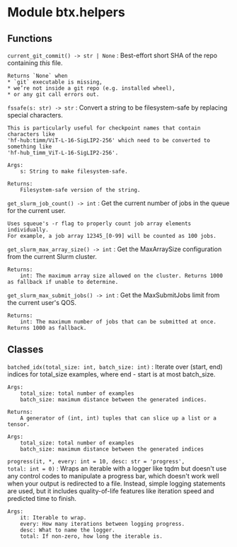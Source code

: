 Module btx.helpers
==================

Functions
---------

`current_git_commit() ‑> str | None`
:   Best-effort short SHA of the repo containing *this* file.
    
    Returns `None` when
    * `git` executable is missing,
    * we’re not inside a git repo (e.g. installed wheel),
    * or any git call errors out.

`fssafe(s: str) ‑> str`
:   Convert a string to be filesystem-safe by replacing special characters.
    
    This is particularly useful for checkpoint names that contain characters like
    'hf-hub:timm/ViT-L-16-SigLIP2-256' which need to be converted to something like
    'hf-hub_timm_ViT-L-16-SigLIP2-256'.
    
    Args:
        s: String to make filesystem-safe.
    
    Returns:
        Filesystem-safe version of the string.

`get_slurm_job_count() ‑> int`
:   Get the current number of jobs in the queue for the current user.
    
    Uses squeue's -r flag to properly count job array elements individually.
    For example, a job array 12345_[0-99] will be counted as 100 jobs.

`get_slurm_max_array_size() ‑> int`
:   Get the MaxArraySize configuration from the current Slurm cluster.
    
    Returns:
        int: The maximum array size allowed on the cluster. Returns 1000 as fallback if unable to determine.

`get_slurm_max_submit_jobs() ‑> int`
:   Get the MaxSubmitJobs limit from the current user's QOS.
    
    Returns:
        int: The maximum number of jobs that can be submitted at once. Returns 1000 as fallback.

Classes
-------

`batched_idx(total_size: int, batch_size: int)`
:   Iterate over (start, end) indices for total_size examples, where end - start is at most batch_size.
    
    Args:
        total_size: total number of examples
        batch_size: maximum distance between the generated indices.
    
    Returns:
        A generator of (int, int) tuples that can slice up a list or a tensor.
    
    Args:
        total_size: total number of examples
        batch_size: maximum distance between the generated indices

`progress(it, *, every: int = 10, desc: str = 'progress', total: int = 0)`
:   Wraps an iterable with a logger like tqdm but doesn't use any control codes to manipulate a progress bar, which doesn't work well when your output is redirected to a file. Instead, simple logging statements are used, but it includes quality-of-life features like iteration speed and predicted time to finish.
    
    Args:
        it: Iterable to wrap.
        every: How many iterations between logging progress.
        desc: What to name the logger.
        total: If non-zero, how long the iterable is.